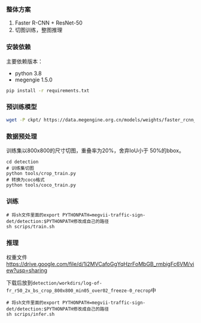 ### 整体方案

1. Faster R-CNN + ResNet-50
2. 切图训练，整图推理

### 安装依赖

主要依赖版本：

- python 3.8
- megengie 1.5.0

```bash
pip install -r requirements.txt
```

### 预训练模型

```bash
wget -P ckpt/ https://data.megengine.org.cn/models/weights/faster_rcnn_res50_coco_3x_800size_40dot1_8682ff1a.pkl
```

### 数据预处理

训练集以800x800的尺寸切图，重叠率为20%，舍弃IoU小于 50%的bbox。

```
cd detection
# 训练集切图
python tools/crop_train.py
# 转换为coco格式
python tools/coco_train.py
```

### 训练

```
# 将sh文件里面的export PYTHONPATH=megvii-traffic-sign-det/detection:$PYTHONPATH修改成自己的路径
sh scrips/train.sh
```

### 推理

权重文件 https://drive.google.com/file/d/1j2MVCafoGgYqHzrFoMbGB_rmbigFc6VM/view?usp=sharing

下载后放到`detection/workdirs/log-of-fr_r50_2x_bs_crop_800x800_min05_over02_freeze-0_recrop`中

```
# 将sh文件里面的export PYTHONPATH=megvii-traffic-sign-det/detection:$PYTHONPATH修改成自己的路径
sh scrips/infer.sh
```

